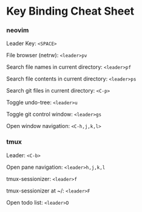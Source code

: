 # Key Binding Cheat Sheet

### neovim

Leader Key: `<SPACE>`

File browser (netrw): `<leader>pv`

Search file names in current directory: `<leader>pf`

Search file contents in current directory: `<leader>ps`

Search git files in current directory: `<C-p>`

Toggle undo-tree: `<leader>u`

Toggle git control window: `<leader>gs`

Open window navigation: `<C-h,j,k,l>`


### tmux

Leader: `<C-b>`

Open pane navigation: `<leader>h,j,k,l`

tmux-sessionizer: `<leader>f`

tmux-sessionizer at ~/: `<leader>F`

Open todo list: `<leader>D`
